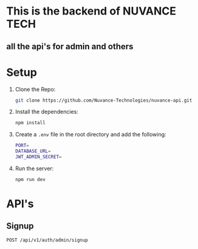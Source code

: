 # This is the backend of NUVANCE TECH
## all the api's for admin and others

# Setup

1. Clone the Repo:
    ```bash
    git clone https://github.com/Nuvance-Technologies/nuvance-api.git
    ```
2. Install the dependencies:
    ```bash
    npm install
    ```
3. Create a `.env` file in the root directory and add the following:
    ```bash
    PORT=
    DATABASE_URL=
    JWT_ADMIN_SECRET=
    ```
4. Run the server:
    ```bash
    npm run dev
    ```

# API's

## Signup

```bash
POST /api/v1/auth/admin/signup
```
